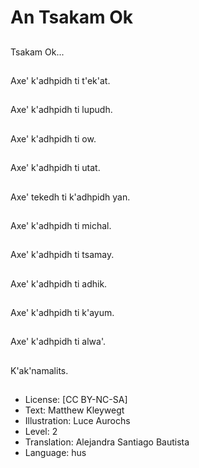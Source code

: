 # An Tsakam Ok

##
Tsakam Ok...

##
Axe' k'adhpidh ti t'ek'at.

##
Axe' k'adhpidh ti lupudh.

##
Axe' k'adhpidh ti ow.

##
Axe' k'adhpidh ti utat.

##
Axe' tekedh ti k'adhpidh yan.

##
Axe' k'adhpidh ti michal.

##
Axe' k'adhpidh ti tsamay.

##
Axe' k'adhpidh ti adhik.

##
Axe' k'adhpidh ti k'ayum.

##
Axe' k'adhpidh ti alwa'.

##
K'ak'namalits.

##
* License: [CC BY-NC-SA]
* Text: Matthew Kleywegt
* Illustration: Luce Aurochs
* Level: 2
* Translation: Alejandra Santiago Bautista
* Language: hus
